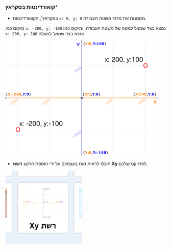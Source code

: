 ### קואורדינטות בסקראץ'

+ בסקראץ', הקואורדינטות `x: 0, y: 0` מסמנות את מרכז משטח העבודה.

מיקום כמו `x: -200, y: -100` נמצא בצד שמאל למטה של משטח העבודה, ומיקום כמו `x: 200, y: 100` נמצא בצד שמאל למעלה.

![קואורדינטות משטח העבודה](images/coordinates-stage.png)

+ תוכלו לראות זאת בעצמכם על ידי הוספת הרקע **רשת Xy** לפרויקט שלכם.

![קואורדינטות משטח העבודה](images/coordinates-backdrop.png)